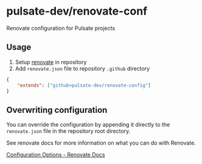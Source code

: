 # pulsate-dev/renovate-conf

Renovate configuration for Pulsate projects

## Usage

1. Setup [renovate](https://github.com/apps/renovate) in repository
2. Add `renovate.json` file to repository `.github` directory

```json
{
    "extends": ["github>pulsate-dev/renovate-config"]
}
```

## Overwriting configuration

You can override the configuration by appending it directly to the `renovate.json` file in the repository root directory.

See renovate docs for more information on what you can do with Renovate.

[Configuration Options - Renovate Docs](https://docs.renovatebot.com/configuration-options/)
